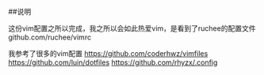 ##说明

这份vim配置之所以完成，我之所以会如此热爱vim，是看到了ruchee的配置文件
github.com/ruchee/vimrc


我参考了很多的vim配置
https://github.com/coderhwz/vimfiles
https://github.com/luin/dotfiles
https://github.com/rhyzx/.config
